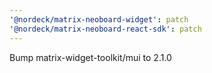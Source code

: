 ```yaml
---
'@nordeck/matrix-neoboard-widget': patch
'@nordeck/matrix-neoboard-react-sdk': patch
---
```


Bump matrix-widget-toolkit/mui to 2.1.0
